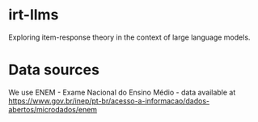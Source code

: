# irt-llms
Exploring item-response theory in the context of large language models.

# Data sources

We use ENEM - Exame Nacional do Ensino Médio - data available at
https://www.gov.br/inep/pt-br/acesso-a-informacao/dados-abertos/microdados/enem

